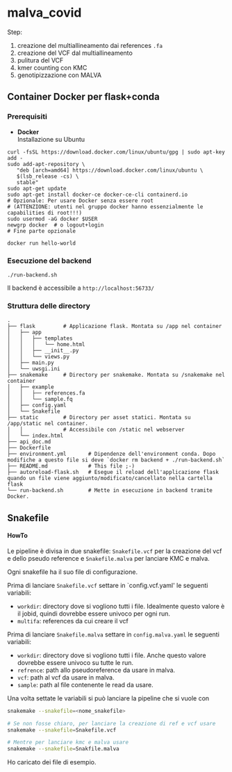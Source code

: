 # malva_covid

Step:
1. creazione del multiallineamento dai references `.fa`
2. creazione del VCF dal multiallineamento
3. pulitura del VCF
4. kmer counting con KMC
5. genotipizzazione con MALVA

## Container Docker per flask+conda

### Prerequisiti

* **Docker**  
  Installazione su Ubuntu
```
curl -fsSL https://download.docker.com/linux/ubuntu/gpg | sudo apt-key add -
sudo add-apt-repository \
   "deb [arch=amd64] https://download.docker.com/linux/ubuntu \
   $(lsb_release -cs) \
   stable"
sudo apt-get update
sudo apt-get install docker-ce docker-ce-cli containerd.io
# Opzionale: Per usare Docker senza essere root
# (ATTENZIONE: utenti nel gruppo docker hanno essenzialmente le capabilities di root!!!)
sudo usermod -aG docker $USER
newgrp docker  # o logout+login
# Fine parte opzionale

docker run hello-world
```

### Esecuzione del backend
```
./run-backend.sh
```
Il backend è accessibile a `http://localhost:56733/`

### Struttura delle directory

```
.
├── flask         # Applicazione flask. Montata su /app nel container
│   ├── app
│   │   ├── templates
│   │   │   └── home.html
│   │   ├── __init__.py
│   │   └── views.py
│   ├── main.py
│   └── uwsgi.ini
├── snakemake     # Directory per snakemake. Montata su /snakemake nel container
│   ├── example
│   │   ├── references.fa
│   │   └── sample.fq
│   ├── config.yaml
│   └── Snakefile
├── static        # Directory per asset statici. Montata su /app/static nel container.
│   │             # Accessibile con /static nel webserver
│   └── index.html
├── api_doc.md
├── Dockerfile
├── environment.yml       # Dipendenze dell'environment conda. Dopo modifiche a questo file si deve `docker rm backend + ./run-backend.sh`
├── README.md             # This file ;-)
├── autoreload-flask.sh   # Esegue il reload dell'applicazione flask quando un file viene aggiunto/modificato/cancellato nella cartella flask
└── run-backend.sh        # Mette in esecuzione in backend tramite Docker.
```


## Snakefile
#### HowTo
Le pipeline è divisa in due snakefile: `Snakefile.vcf` per la creazione del vcf e dello pseudo reference e `Snakefile.malva` per lanciare KMC e malva.

Ogni snakefile ha il suo file di configurazione.

Prima di lanciare `Snakefile.vcf` settare in `config.vcf.yaml' le seguenti variabili:
* `workdir`: directory dove si vogliono tutti i file.  Idealmente questo valore è il jobid, quindi dovrebbe essere univoco per ogni run.
* `multifa`: references da cui creare il vcf

Prima di lanciare `Snakefile.malva` settare in `config.malva.yaml` le seguenti variabili:
* `workdir`: directory dove si vogliono tutti i file.  Anche questo valore dovrebbe essere univoco su tutte le run.
* `refrence`: path allo pseudoreference da usare in malva.
* `vcf`: path al vcf da usare in malva.
* `sample`: path al file contenente le read da usare.

Una volta settate le variabili si può lanciare la pipeline che si vuole con
```bash
snakemake --snakefile=<nome_snakefile>

# Se non fosse chiaro, per lanciare la creazione di ref e vcf usare
snakemake --snakefile=Snakefile.vcf

# Mentre per lanciare kmc e malva usare
snakemake --snakefile=Snakfile.malva

```

Ho caricato dei file di esempio.
